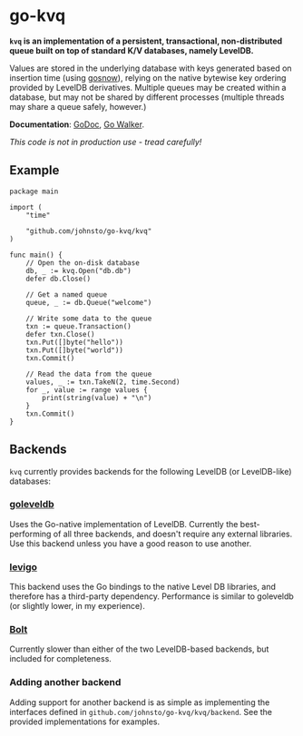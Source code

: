 go-kvq
======

**`kvq` is an implementation of a persistent, transactional, non-distributed 
queue built on top of standard K/V databases, namely LevelDB.**

Values are stored in the underlying database with keys generated based on
insertion time (using [gosnow](https://github.com/sdming/gosnow)), relying on
the native bytewise key ordering provided by LevelDB derivatives. Multiple 
queues may be created within a database, but may not be shared by different
processes (multiple threads may share a queue safely, however.)

**Documentation**: [GoDoc](https://godoc.org/github.com/johnsto/go-kvq/kvq), [Go Walker](https://gowalker.org/github.com/johnsto/go-kvq/kvq).

*This code is not in production use - tread carefully!*

## Example

```
package main

import (
	"time"

	"github.com/johnsto/go-kvq/kvq"
)

func main() {
	// Open the on-disk database
	db, _ := kvq.Open("db.db")
	defer db.Close()

	// Get a named queue
	queue, _ := db.Queue("welcome")

	// Write some data to the queue
	txn := queue.Transaction()
	defer txn.Close()
	txn.Put([]byte("hello"))
	txn.Put([]byte("world"))
	txn.Commit()

	// Read the data from the queue
	values, _ := txn.TakeN(2, time.Second)
	for _, value := range values {
		print(string(value) + "\n")
	}
	txn.Commit()
}

```

## Backends
`kvq` currently provides backends for the following LevelDB (or LevelDB-like)
databases:

### [goleveldb](https://github.com/syndtr/goleveldb)
Uses the Go-native implementation of LevelDB. Currently the best-performing of
all three backends, and doesn't require any external libraries. Use this
backend unless you have a good reason to use another.

### [levigo](https://github.com/jmhodges/levigo)
This backend uses the Go bindings to the native Level DB libraries, and
therefore has a third-party dependency. Performance is similar to goleveldb
(or slightly lower, in my experience).

### [Bolt](https://github.com/boltdb/bolt)
Currently slower than either of the two LevelDB-based backends, but included
for completeness.

### Adding another backend
Adding support for another backend is as simple as implementing the interfaces
defined in `github.com/johnsto/go-kvq/kvq/backend`. See the provided
implementations for examples.

